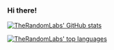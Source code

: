 ### Hi there!

[![TheRandomLabs' GitHub stats](https://github-readme-stats.vercel.app/api?username=TheRandomLabs&show_icons=true)](https://github.com/anuraghazra/github-readme-stats)

[![TheRandomLabs' top languages](https://github-readme-stats.vercel.app/api/top-langs/?username=TheRandomLabs&hide=rich%20text%20format)](https://github.com/anuraghazra/github-readme-stats)
